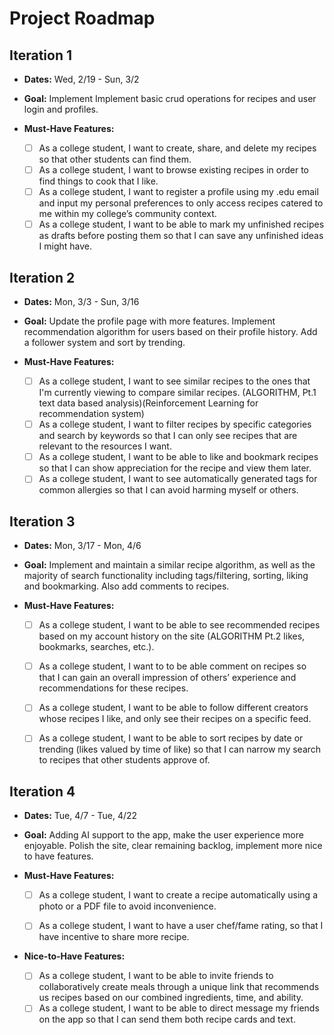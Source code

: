 # Project Roadmap

## Iteration 1

* **Dates:**
Wed, 2/19 - Sun, 3/2

* **Goal:**
Implement Implement basic crud operations for recipes and user login and profiles.

* **Must-Have Features:**
  
  * [ ] As a college student, I want to create, share, and delete my recipes so that other students can find them.
  * [ ] As a college student, I want to browse existing recipes in order to find things to cook that I like.
  * [ ] As a college student, I want to register a profile using my .edu email and input my personal preferences to only access recipes catered to me within my college’s community context.  
  * [ ] As a college student, I want to be able to mark my unfinished recipes as drafts before posting them so that I can save any unfinished ideas I might have.

## Iteration 2

* **Dates:**
Mon, 3/3 - Sun, 3/16

* **Goal:**
Update the profile page with more features. Implement recommendation algorithm for users based on their profile history. Add a follower system and sort by trending.

* **Must-Have Features:**

  * [ ] As a college student, I want to see similar recipes to the ones that I'm currently viewing to compare similar recipes. (ALGORITHM, Pt.1 text data based analysis)(Reinforcement Learning for recommendation system)
  * [ ] As a college student, I want to filter recipes by specific categories and search by keywords so that I can only see recipes that are relevant to the resources I want.
  * [ ] As a college student, I want to be able to like and bookmark recipes so that I can show appreciation for the recipe and view them later.
  * [ ] As a college student, I want to see automatically generated tags for common allergies so that I can avoid harming myself or others.

## Iteration 3

* **Dates:**
Mon, 3/17 - Mon, 4/6

* **Goal:**
Implement and maintain a similar recipe algorithm, as well as the majority of search functionality including tags/filtering, sorting, liking and bookmarking. Also add comments to recipes.

* **Must-Have Features:**
  
  * [ ] As a college student, I want to be able to see recommended recipes based on my account history on the site (ALGORITHM Pt.2 likes, bookmarks, searches, etc.).
  * [ ] As a college student, I want to to be able comment on recipes so that I can gain an overall impression of others’ experience and recommendations for these recipes.
  * [ ] As a college student, I want to be able to follow different creators whose recipes I like, and only see their recipes on a specific feed.
  * [ ] As a college student, I want to be able to sort recipes by date or trending (likes valued by time of like) so that I can narrow my search to recipes that other students approve of.


## Iteration 4

* **Dates:**
Tue, 4/7 - Tue, 4/22

* **Goal:**
Adding AI support to the app, make the user experience more enjoyable. Polish the site, clear remaining backlog, implement more nice to have features.

* **Must-Have Features:**
  * [ ] As a college student, I want to create a recipe automatically using a photo or a PDF file to avoid inconvenience.
  * [ ] As a college student, I want to have a user chef/fame rating, so that I have incentive to share more recipe.


* **Nice-to-Have Features:**

  * [ ] As a college student, I want to be able to invite friends to collaboratively create meals through a unique link that recommends us recipes based on our combined ingredients, time, and ability.
  * [ ] As a college student, I want to be able to direct message my friends on the app so that I can send them both recipe cards and text.